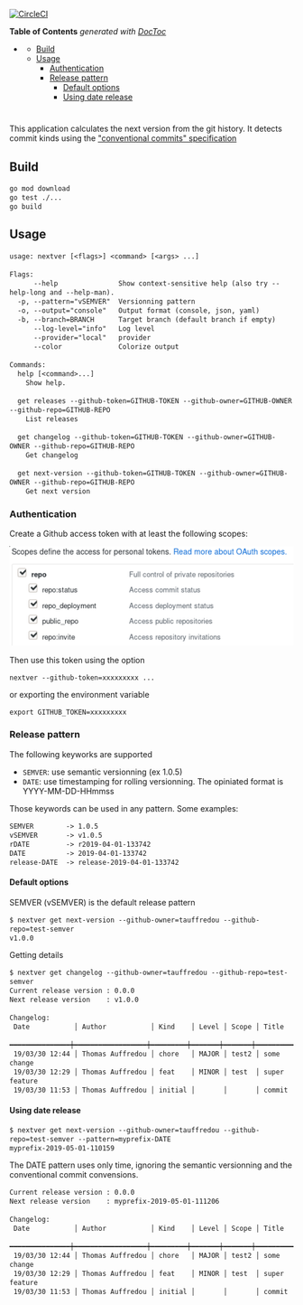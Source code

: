 [![CircleCI](https://circleci.com/gh/tauffredou/nextver.svg?style=svg)](https://circleci.com/gh/tauffredou/nextver)

<!-- START doctoc generated TOC please keep comment here to allow auto update -->
<!-- DON'T EDIT THIS SECTION, INSTEAD RE-RUN doctoc TO UPDATE -->
**Table of Contents**  *generated with [DocToc](https://github.com/thlorenz/doctoc)*

- [](#)
  - [Build](#build)
  - [Usage](#usage)
    - [Authentication](#authentication)
    - [Release pattern](#release-pattern)
      - [Default options](#default-options)
      - [Using date release](#using-date-release)

<!-- END doctoc generated TOC please keep comment here to allow auto update -->

# 

This application calculates the next version from the git history.
It detects commit kinds using the ["conventional commits" specification](https://www.conventionalcommits.org/)

## Build
```
go mod download
go test ./...
go build
```

## Usage

```
usage: nextver [<flags>] <command> [<args> ...]

Flags:
      --help               Show context-sensitive help (also try --help-long and --help-man).
  -p, --pattern="vSEMVER"  Versionning pattern
  -o, --output="console"   Output format (console, json, yaml)
  -b, --branch=BRANCH      Target branch (default branch if empty)
      --log-level="info"   Log level
      --provider="local"   provider
      --color              Colorize output

Commands:
  help [<command>...]
    Show help.

  get releases --github-token=GITHUB-TOKEN --github-owner=GITHUB-OWNER --github-repo=GITHUB-REPO
    List releases

  get changelog --github-token=GITHUB-TOKEN --github-owner=GITHUB-OWNER --github-repo=GITHUB-REPO
    Get changelog

  get next-version --github-token=GITHUB-TOKEN --github-owner=GITHUB-OWNER --github-repo=GITHUB-REPO
    Get next version

```

### Authentication

Create a Github access token with at least the following scopes:

![github_scope](doc/images/github_scopes.png)


Then use this token using the option
```
nextver --github-token=xxxxxxxxx ...
```
or exporting the environment variable
```
export GITHUB_TOKEN=xxxxxxxxx
```


### Release pattern

The following keyworks are supported
- `SEMVER`: use semantic versionning (ex 1.0.5)
- `DATE`: use timestamping for rolling versionning. The opiniated format is YYYY-MM-DD-HHmmss

Those keywords can be used in any pattern. Some examples:
```
SEMVER        -> 1.0.5
vSEMVER       -> v1.0.5
rDATE         -> r2019-04-01-133742
DATE          -> 2019-04-01-133742
release-DATE  -> release-2019-04-01-133742
``` 

#### Default options
SEMVER (vSEMVER) is the default release pattern
```
$ nextver get next-version --github-owner=tauffredou --github-repo=test-semver
v1.0.0
```

Getting details

```
$ nextver get changelog --github-owner=tauffredou --github-repo=test-semver 
Current release version : 0.0.0
Next release version    : v1.0.0

Changelog:
 Date           │ Author           │ Kind    │ Level │ Scope │ Title        
 ━━━━━━━━━━━━━━━┿━━━━━━━━━━━━━━━━━━┿━━━━━━━━━┿━━━━━━━┿━━━━━━━┿━━━━━━━━━━━━━━
 19/03/30 12:44 │ Thomas Auffredou │ chore   │ MAJOR │ test2 │ some change  
 19/03/30 12:29 │ Thomas Auffredou │ feat    │ MINOR │ test  │ super feature
 19/03/30 11:53 │ Thomas Auffredou │ initial │       │       │ commit       

```

#### Using date release
```
$ nextver get next-version --github-owner=tauffredou --github-repo=test-semver --pattern=myprefix-DATE
myprefix-2019-05-01-110159
```

The DATE pattern uses only time, ignoring the semantic versionning and the conventional commit convensions.

```
Current release version : 0.0.0
Next release version    : myprefix-2019-05-01-111206

Changelog:
 Date           │ Author           │ Kind    │ Level │ Scope │ Title        
 ━━━━━━━━━━━━━━━┿━━━━━━━━━━━━━━━━━━┿━━━━━━━━━┿━━━━━━━┿━━━━━━━┿━━━━━━━━━━━━━━
 19/03/30 12:44 │ Thomas Auffredou │ chore   │ MAJOR │ test2 │ some change  
 19/03/30 12:29 │ Thomas Auffredou │ feat    │ MINOR │ test  │ super feature
 19/03/30 11:53 │ Thomas Auffredou │ initial │       │       │ commit  
```

